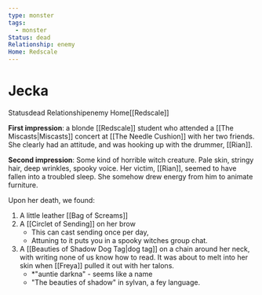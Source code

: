 ```yaml
---
type: monster
tags:
  - monster
Status: dead
Relationship: enemy
Home: Redscale
---
```


# Jecka
<span class="dataview inline-field"><span class="inline-field-key">Status</span><span class="inline-field-value">dead</span></span>
<span class="dataview inline-field"><span class="inline-field-key">Relationship</span><span class="inline-field-value">enemy</span></span>
<span class="dataview inline-field"><span class="inline-field-key">Home</span><span class="inline-field-value">[[Redscale]]</span></span>

**First impression**: a blonde [[Redscale]] student who attended a [[The Miscasts|Miscasts]] concert at [[The Needle Cushion]] with her two friends. She clearly had an attitude, and was hooking up with the drummer, [[Rian]].

**Second impression**: Some kind of horrible witch creature. Pale skin, stringy hair, deep wrinkles, spooky voice. Her victim, [[Rian]], seemed to have fallen into a troubled sleep. She somehow drew energy from him to animate furniture. 

Upon her death, we found:
1. A little leather [[Bag of Screams]]
2. A [[Circlet of Sending]] on her brow
	* This can cast sending once per day, 
	* Attuning to it puts you in a spooky witches group chat. 
1. A [[Beauties of Shadow Dog Tag|dog tag]] on a chain around her neck, with writing none of us know how to read. It was about to melt into her skin when [[Freya]] pulled it out with her talons. 
	* *"auntie darkna" - seems like a name 
	* "The beauties of shadow" in sylvan, a fey language. 


